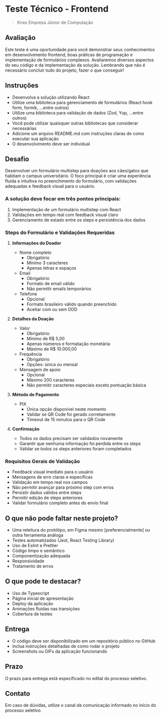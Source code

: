 # Teste Técnico - Frontend
> Knex Empresa Júnior de Computação

## Avaliação
Este teste é uma oportunidade para você demonstrar seus conhecimentos em desenvolvimento frontend, boas práticas de programação e implementação de formulários complexos. Avaliaremos diversos aspectos do seu código e da implementação da solução. Lembrando que não é necessário concluir tudo do projeto, fazer o que conseguir!

## Instruções
- Desenvolva a solução utilizando React
- Utilize uma biblioteca para gerenciamento de formulários (React hook form, formik, ...entre outros)
- Utilize uma biblioteca para validação de dados (Zod, Yup, ...entre outros)
- Você pode utilizar quaisquer outras bibliotecas que considerar necessárias
- Adicione um arquivo README.md com instruções claras de como executar sua aplicação
- O desenvolvimento deve ser individual

## Desafio
Desenvolver um formulário multistep para doações aos cães/gatos que habitam o campus universitário. O foco principal é criar uma experiência fluida e intuitiva no preenchimento do formulário, com validações adequadas e feedback visual para o usuário.

### A solução deve focar em três pontos principais:
1) Implementação de um formulário multistep com React
2) Validações em tempo real com feedback visual claro
3) Gerenciamento de estado entre os steps e persistência dos dados

### Steps do Formulário e Validações Requeridas

1. **Informações do Doador**
   - Nome completo
     * Obrigatório
     * Mínimo 3 caracteres
     * Apenas letras e espaços
   - Email
     * Obrigatório
     * Formato de email válido
     * Não permitir emails temporários
   - Telefone
     * Opcional
     * Formato brasileiro válido quando preenchido
     * Aceitar com ou sem DDD

2. **Detalhes da Doação**
   - Valor
     * Obrigatório
     * Mínimo de R$ 5,00
     * Apenas números e formatação monetária
     * Máximo de R$ 10.000,00
   - Frequência
     * Obrigatório
     * Opções: única ou mensal
   - Mensagem de apoio
     * Opcional
     * Máximo 200 caracteres
     * Não permitir caracteres especiais exceto pontuação básica

3. **Método de Pagamento**
   - PIX
     * Única opção disponível neste momento
     * Validar se QR Code foi gerado corretamente
     * Timeout de 15 minutos para o QR Code

4. **Confirmação**
   - Todos os dados precisam ser validados novamente
   - Garantir que nenhuma informação foi perdida entre os steps
   - Validar se todos os steps anteriores foram completados

### Requisitos Gerais de Validação
- Feedback visual imediato para o usuário
- Mensagens de erro claras e específicas
- Validação em tempo real nos campos
- Não permitir avançar para próximo step com erros
- Persistir dados válidos entre steps
- Permitir edição de steps anteriores
- Validar formulário completo antes do envio final

## O que não pode faltar neste projeto?
- Uma releitura do protótipo, em Figma mesmo [preferencialmente] ou outra ferramenta análoga
- Testes automatizados (Jest, React Testing Library)
- Uso de Eslint e Prettier
- Código limpo e semântico
- Componentização adequada
- Responsividade
- Tratamento de erros

## O que pode te destacar?
- Uso de Typescript
- Página inicial de apresentação
- Deploy da aplicação
- Animações fluidas nas transições
- Cobertura de testes

## Entrega
- O código deve ser disponibilizado em um repositório público no GitHub
- Inclua instruções detalhadas de como rodar o projeto
- Screenshots ou GIFs da aplicação funcionando

## Prazo
O prazo para entrega está especificado no edital do processo seletivo.

## Contato
Em caso de dúvidas, utilize o canal de comunicação informado no início do processo seletivo.